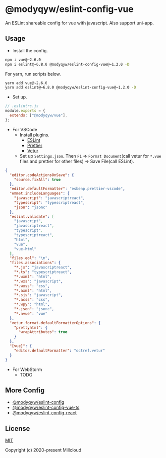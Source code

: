 # @modyqyw/eslint-config-vue

An ESLint shareable config for vue with javascript. Also support uni-app.

## Usage

- Install the config.

```sh
npm i vue@~2.6.0
npm i eslint@~6.8.0 @modyqyw/eslint-config-vue@~1.2.0 -D
```

For yarn, run scripts below.

```sh
yarn add vue@~2.6.0
yarn add eslint@~6.8.0 @modyqyw/eslint-config-vue@~1.2.0 -D
```

- Set up.

```js
// .eslintrc.js
module.exports = {
  extends: ["@modyqyw/vue"],
};
```

- For VSCode
  - Install plugins.
    - [ESLint](https://marketplace.visualstudio.com/items?itemName=dbaeumer.vscode-eslint)
    - [Prettier](https://marketplace.visualstudio.com/items?itemName=esbenp.prettier-vscode)
    - [Vetur](https://marketplace.visualstudio.com/items?itemName=octref.vetur)
  - Set up `Settings.json`. Then `F1` => `Format Document`(call vetur for `*.vue` files and prettier for other files) => Save File(call ESLint).

```json
{
  "editor.codeActionsOnSave": {
    "source.fixAll": true
  },
  "editor.defaultFormatter": "esbenp.prettier-vscode",
  "emmet.includeLanguages": {
    "javascript": "javascriptreact",
    "typescript": "typescriptreact",
    "json": "jsonc"
  },
  "eslint.validate": [
    "javascript",
    "javascriptreact",
    "typescript",
    "typescriptreact",
    "html",
    "vue",
    "vue-html"
  ],
  "files.eol": "\n",
  "files.associations": {
    "*.js": "javascriptreact",
    "*.ts": "typescriptreact",
    "*.wxml": "html",
    "*.wxs": "javascript",
    "*.wxss": "css",
    "*.axml": "html",
    "*.sjs": "javascript",
    "*.acss": "css",
    "*.wpy": "html",
    "*.json": "jsonc",
    "*.nvue": "vue"
  },
  "vetur.format.defaultFormatterOptions": {
    "prettyhtml": {
      "wrapAttributes": true
    }
  },
  "[vue]": {
    "editor.defaultFormatter": "octref.vetur"
  }
}
```

- For WebStorm
  - TODO

## More Config

- [@modyqyw/eslint-config](https://github.com/Millcloud/eslint-config)
- [@modyqyw/eslint-config-vue-ts](https://github.com/Millcloud/eslint-config-vue-ts)
- [@modyqyw/eslint-config-react](https://github.com/Millcloud/eslint-config-react)

## License

[MIT](./LICENSE)

Copyright (c) 2020-present Millcloud
